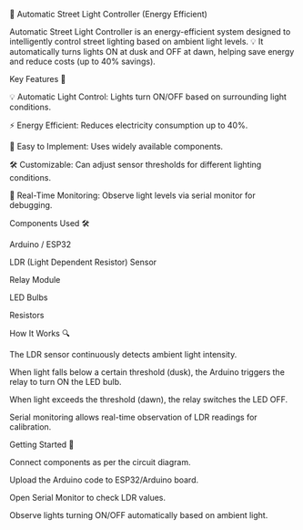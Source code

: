 🌃 Automatic Street Light Controller (Energy Efficient)

Automatic Street Light Controller is an energy-efficient system designed to intelligently control street lighting based on ambient light levels. 💡 It automatically turns lights ON at dusk and OFF at dawn, helping save energy and reduce costs (up to 40% savings).

Key Features 🌟

💡 Automatic Light Control: Lights turn ON/OFF based on surrounding light conditions.

⚡ Energy Efficient: Reduces electricity consumption up to 40%.

🔌 Easy to Implement: Uses widely available components.

🛠️ Customizable: Can adjust sensor thresholds for different lighting conditions.

📱 Real-Time Monitoring: Observe light levels via serial monitor for debugging.

Components Used 🛠️

Arduino / ESP32

LDR (Light Dependent Resistor) Sensor

Relay Module

LED Bulbs

Resistors

How It Works 🔍

The LDR sensor continuously detects ambient light intensity.

When light falls below a certain threshold (dusk), the Arduino triggers the relay to turn ON the LED bulb.

When light exceeds the threshold (dawn), the relay switches the LED OFF.

Serial monitoring allows real-time observation of LDR readings for calibration.

Getting Started 🚀

Connect components as per the circuit diagram.

Upload the Arduino code to ESP32/Arduino board.

Open Serial Monitor to check LDR values.

Observe lights turning ON/OFF automatically based on ambient light.



